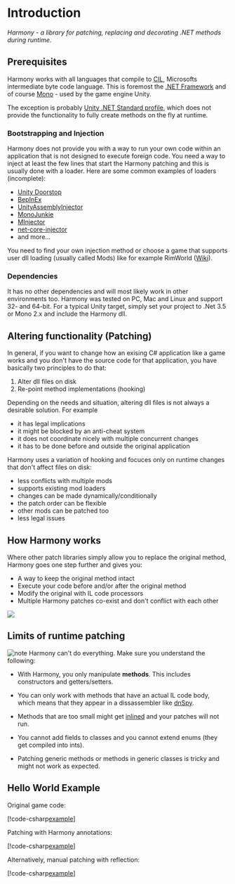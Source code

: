 # Introduction

_Harmony - a library for patching, replacing and decorating .NET methods during runtime._

## Prerequisites

Harmony works with all languages that compile to [CIL](https://wikipedia.org/wiki/Common_Intermediate_Language), Microsofts intermediate byte code language. This is foremost the [.NET Framework](https://wikipedia.org/wiki/Portal:.NET_Framework) and of course [Mono](<https://wikipedia.org/wiki/Mono_(software)>) - used by the game engine Unity.

The exception is probably [Unity .NET Standard profile](https://docs.unity3d.com/2019.1/Documentation/Manual/dotnetProfileSupport.html), which does not provide the functionality to fully create methods on the fly at runtime.

### Bootstrapping and Injection

Harmony does not provide you with a way to run your own code within an application that is not designed to execute foreign code. You need a way to inject at least the few lines that start the Harmony patching and this is usually done with a loader. Here are some common examples of loaders (incomplete):

- [Unity Doorstop](https://github.com/NeighTools/UnityDoorstop)
- [BepInEx](https://github.com/BepInEx/BepInEx)
- [UnityAssemblyInjector](https://github.com/avail/UnityAssemblyInjector)
- [MonoJunkie](https://github.com/wledfor2/MonoJunkie)
- [MInjector](https://github.com/EquiFox/MInjector)
- [net-core-injector](https://github.com/StackOverflowExcept1on/net-core-injector)
- and more...

You need to find your own injection method or choose a game that supports user dll loading (usually called Mods) like for example RimWorld ([Wiki](https://rimworldwiki.com/wiki/Modding_Tutorials/)).

### Dependencies

It has no other dependencies and will most likely work in other environments too. Harmony was tested on PC, Mac and Linux and support 32- and 64-bit. For a typical Unity target, simply set your project to .Net 3.5 or Mono 2.x and include the Harmony dll.

## Altering functionality (Patching)

In general, if you want to change how an exising C# application like a game works and you don't have the source code for that application, you have basically two principles to do that:

1. Alter dll files on disk
2. Re-point method implementations (hooking)

Depending on the needs and situation, altering dll files is not always a desirable solution. For example

- it has legal implications
- it might be blocked by an anti-cheat system
- it does not coordinate nicely with multiple concurrent changes
- it has to be done before and outside the original application

Harmony uses a variation of hooking and focuces only on runtime changes that don't affect files on disk:

- less conflicts with multiple mods
- supports existing mod loaders
- changes can be made dynamically/conditionally
- the patch order can be flexible
- other mods can be patched too
- less legal issues

## How Harmony works

Where other patch libraries simply allow you to replace the original method, Harmony goes one step further and gives you:

- A way to keep the original method intact
- Execute your code before and/or after the original method
- Modify the original with IL code processors
- Multiple Harmony patches co-exist and don't conflict with each other

![](https://raw.githubusercontent.com/pardeike/Harmony/master/Harmony/Documentation/images/patch-logic.svg?sanitize=true)

## Limits of runtime patching

![note] Harmony can't do everything. Make sure you understand the following:

- With Harmony, you only manipulate **methods**. This includes constructors and getters/setters.

- You can only work with methods that have an actual IL code body, which means that they appear in a dissassembler like [dnSpy](https://github.com/0xd4d/dnSpy).

- Methods that are too small might get [inlined](https://wikipedia.org/wiki/Inline_expansion) and your patches will not run.

- You cannot add fields to classes and you cannot extend enums (they get compiled into ints).

- Patching generic methods or methods in generic classes is tricky and might not work as expected.

## Hello World Example

Original game code:

[!code-csharp[example](../examples/intro_somegame.cs?name=example)]

Patching with Harmony annotations:

[!code-csharp[example](../examples/intro_annotations.cs?name=example)]

Alternatively, manual patching with reflection:

[!code-csharp[example](../examples/intro_manual.cs?name=example)]

[note]: https://raw.githubusercontent.com/pardeike/Harmony/master/Harmony/Documentation/images/note.png
